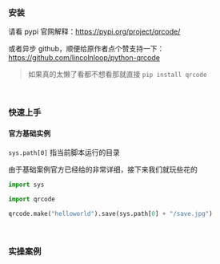### 安装

请看 pypi 官网解释：https://pypi.org/project/qrcode/

或者异步 github，顺便给原作者点个赞支持一下：https://github.com/lincolnloop/python-qrcode

> 如果真的太懒了看都不想看那就直接 `pip install qrcode`

<br>

### 快速上手

#### 官方基础实例

`sys.path[0]` 指当前脚本运行的目录

由于基础案例官方已经给的非常详细，接下来我们就玩些花的

```py
import sys

import qrcode

qrcode.make("helloworld").save(sys.path[0] + "/save.jpg")
```

<br>

### 实操案例
